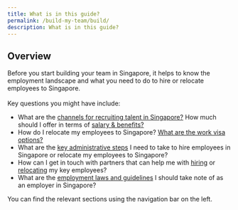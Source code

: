 ```yaml
---
title: What is in this guide?
permalink: /build-my-team/build/
description: What is in this guide?
---
```

## Overview

Before you start building your team in Singapore, it helps to know the employment landscape and what you need to do to hire or relocate employees to Singapore. <br>
<br>
Key questions you might have include:
* What are the [channels for recruiting talent in Singapore?](/build-team/hire-local-talent/overview/) How much should I offer in terms of [salary &amp; benefits?](/build-my-team/hire-local-talent/salary-benefits/)
* How do I relocate my employees to Singapore? [What are the work visa options?](/build-my-team/relocate/overview/)
* What are the [key administrative steps](/build-my-team/admin/) I need to take to hire employees in Singapore or relocate my employees to Singapore?
* How can I get in touch with partners that can help me with [hiring](/build-my-team/hire-local-talent/portals-agencies/) or [relocating](/build-my-team/relocate-key-employees/prepare-employees-for-move-to-sg/#find-service-providers-to-assist-with-your-employees-relocation) my key employees?
* What are the [employment laws and guidelines](/build-my-team/employment-practices-in-sg/overview/) I should take note of as an employer in Singapore?

You can find the relevant sections using the navigation bar on the left.